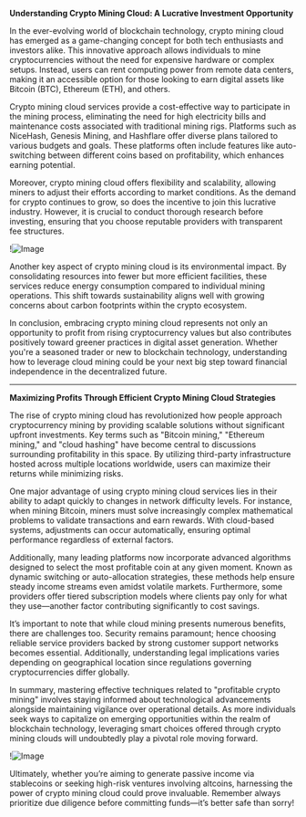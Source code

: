 **Understanding Crypto Mining Cloud: A Lucrative Investment Opportunity**

In the ever-evolving world of blockchain technology, crypto mining cloud has emerged as a game-changing concept for both tech enthusiasts and investors alike. This innovative approach allows individuals to mine cryptocurrencies without the need for expensive hardware or complex setups. Instead, users can rent computing power from remote data centers, making it an accessible option for those looking to earn digital assets like Bitcoin (BTC), Ethereum (ETH), and others.

Crypto mining cloud services provide a cost-effective way to participate in the mining process, eliminating the need for high electricity bills and maintenance costs associated with traditional mining rigs. Platforms such as NiceHash, Genesis Mining, and Hashflare offer diverse plans tailored to various budgets and goals. These platforms often include features like auto-switching between different coins based on profitability, which enhances earning potential.

Moreover, crypto mining cloud offers flexibility and scalability, allowing miners to adjust their efforts according to market conditions. As the demand for crypto continues to grow, so does the incentive to join this lucrative industry. However, it is crucial to conduct thorough research before investing, ensuring that you choose reputable providers with transparent fee structures.

!![Image](https://github.com/user-attachments/assets/3be06921-4469-491d-bd37-5f14c53422b7)

Another key aspect of crypto mining cloud is its environmental impact. By consolidating resources into fewer but more efficient facilities, these services reduce energy consumption compared to individual mining operations. This shift towards sustainability aligns well with growing concerns about carbon footprints within the crypto ecosystem.

In conclusion, embracing crypto mining cloud represents not only an opportunity to profit from rising cryptocurrency values but also contributes positively toward greener practices in digital asset generation. Whether you're a seasoned trader or new to blockchain technology, understanding how to leverage cloud mining could be your next big step toward financial independence in the decentralized future.

---

**Maximizing Profits Through Efficient Crypto Mining Cloud Strategies**

The rise of crypto mining cloud has revolutionized how people approach cryptocurrency mining by providing scalable solutions without significant upfront investments. Key terms such as "Bitcoin mining," "Ethereum mining," and "cloud hashing" have become central to discussions surrounding profitability in this space. By utilizing third-party infrastructure hosted across multiple locations worldwide, users can maximize their returns while minimizing risks.

One major advantage of using crypto mining cloud services lies in their ability to adapt quickly to changes in network difficulty levels. For instance, when mining Bitcoin, miners must solve increasingly complex mathematical problems to validate transactions and earn rewards. With cloud-based systems, adjustments can occur automatically, ensuring optimal performance regardless of external factors.

Additionally, many leading platforms now incorporate advanced algorithms designed to select the most profitable coin at any given moment. Known as dynamic switching or auto-allocation strategies, these methods help ensure steady income streams even amidst volatile markets. Furthermore, some providers offer tiered subscription models where clients pay only for what they use—another factor contributing significantly to cost savings.

It’s important to note that while cloud mining presents numerous benefits, there are challenges too. Security remains paramount; hence choosing reliable service providers backed by strong customer support networks becomes essential. Additionally, understanding legal implications varies depending on geographical location since regulations governing cryptocurrencies differ globally.

In summary, mastering effective techniques related to "profitable crypto mining" involves staying informed about technological advancements alongside maintaining vigilance over operational details. As more individuals seek ways to capitalize on emerging opportunities within the realm of blockchain technology, leveraging smart choices offered through crypto mining clouds will undoubtedly play a pivotal role moving forward.

!![Image](https://github.com/user-attachments/assets/3be06921-4469-491d-bd37-5f14c53422b7)

Ultimately, whether you’re aiming to generate passive income via stablecoins or seeking high-risk ventures involving altcoins, harnessing the power of crypto mining cloud could prove invaluable. Remember always prioritize due diligence before committing funds—it’s better safe than sorry!
